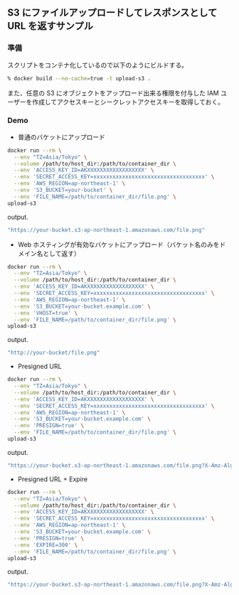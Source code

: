 ## S3 にファイルアップロードしてレスポンスとして URL を返すサンプル

### 準備

スクリプトをコンテナ化しているので以下のようにビルドする。

```sh
% docker build --no-cache=true -t upload-s3 .
```

また、任意の S3 にオブジェクトをアップロード出来る権限を付与した IAM ユーザーを作成してアクセスキーとシークレットアクセスキーを取得しておく。

### Demo

- 普通のバケットにアップロード

```sh
docker run --rm \
  --env "TZ=Asia/Tokyo" \
  --volume /path/to/host_dir:/path/to/container_dir \
  --env 'ACCESS_KEY_ID=AKXXXXXXXXXXXXXXXXXX' \
  --env 'SECRET_ACCESS_KEY=xxxxxxxxxxxxxxxxxxxxxxxxxxxxxxxxxxx' \
  --env 'AWS_REGION=ap-northeast-1' \
  --env 'S3_BUCKET=your-bucket' \
  --env 'FILE_NAME=/path/to/container_dir/file.png' \
upload-s3
```

output.

```sh
"https://your-bucket.s3-ap-northeast-1.amazonaws.com/file.png"
```

- Web ホスティングが有効なバケットにアップロード（バケット名のみをドメイン名として返す）

```sh
docker run --rm \
  --env "TZ=Asia/Tokyo" \
  --volume /path/to/host_dir:/path/to/container_dir \
  --env 'ACCESS_KEY_ID=AKXXXXXXXXXXXXXXXXXX' \
  --env 'SECRET_ACCESS_KEY=xxxxxxxxxxxxxxxxxxxxxxxxxxxxxxxxxxx' \
  --env 'AWS_REGION=ap-northeast-1' \
  --env 'S3_BUCKET=your-bucket.example.com' \
  --env 'VHOST=true' \
  --env 'FILE_NAME=/path/to/container_dir/file.png' \
upload-s3
```

output.

```sh
"http://your-bucket/file.png"
```

- Presigned URL

```sh
docker run --rm \
  --env "TZ=Asia/Tokyo" \
  --volume /path/to/host_dir:/path/to/container_dir \
  --env 'ACCESS_KEY_ID=AKXXXXXXXXXXXXXXXXXX' \
  --env 'SECRET_ACCESS_KEY=xxxxxxxxxxxxxxxxxxxxxxxxxxxxxxxxxxx' \
  --env 'AWS_REGION=ap-northeast-1' \
  --env 'S3_BUCKET=your-bucket.example.com' \
  --env 'PRESIGN=true' \
  --env 'FILE_NAME=/path/to/container_dir/file.png' \
upload-s3
```

output.

```sh
"https://your-bucket.s3-ap-northeast-1.amazonaws.com/file.png?X-Amz-Algorithm=AWS4-HMAC-SHA256&X-Amz-Credential=AKxxxxxxxxxxxxxxxxxxxx%2F20150919%2Fap-northeast-1%2Fs3%2Faws4_request&X-Amz-Date=20150919T134938Z&X-Amz-Expires=900&X-Amz-SignedHeaders=host&X-Amz-Signature=d4ffafd980868d63dd811ceb50fb17c4971b4e4c033c027106f2dc5dc67c9b4e"
```

- Presigned URL + Expire

```sh
docker run --rm \
  --env "TZ=Asia/Tokyo" \
  --volume /path/to/host_dir:/path/to/container_dir \
  --env 'ACCESS_KEY_ID=AKXXXXXXXXXXXXXXXXXX' \
  --env 'SECRET_ACCESS_KEY=xxxxxxxxxxxxxxxxxxxxxxxxxxxxxxxxxxx' \
  --env 'AWS_REGION=ap-northeast-1' \
  --env 'S3_BUCKET=your-bucket.example.com' \
  --env 'PRESIGN=true' \
  --env 'EXPIRE=300' \
  --env 'FILE_NAME=/path/to/container_dir/file.png' \
upload-s3
```

output.

```sh
"https://your-bucket.s3-ap-northeast-1.amazonaws.com/file.png?X-Amz-Algorithm=AWS4-HMAC-SHA256&X-Amz-Credential=AKxxxxxxxxxxxxxxxxxxxx%2F20150919%2Fap-northeast-1%2Fs3%2Faws4_request&X-Amz-Date=20150919T134938Z&X-Amz-Expires=60&X-Amz-SignedHeaders=host&X-Amz-Signature=d4ffafd980868d63dd811ceb50fb17c4971b4e4c033c027106f2dc5dc67c9b4e"
```

